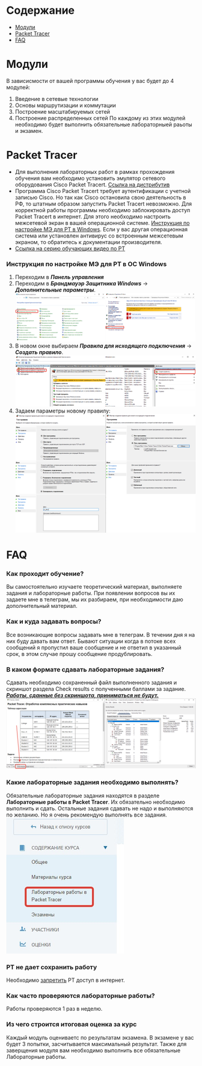 # Содержание

* [Модули](#модули)
* [Packet Tracer](#packet-tracer)
* [FAQ](#faq)

# Модули

В зависисмости от вашей программы обучения у вас будет до 4 модулей:
1. Введение в сетевые технологии
2. Основы маршрутизации и коммутации
3. Построение масштабируемых сетей
4. Построение распределенных сетей
По каждому из этих модулей необходимо будет выполнить обязательные лабораторныей раьоты и экзамен.

# Packet Tracer

* Для выполнения лабораторных работ в рамках прохождения обучения вам необходимо установить эмулятор сетевого
  оборудования Cisco Packet Tracert. [Ссылка на дистрибутив](https://cloud.tusur.ru/index.php/s/iYi6iHfzZaPRLLw)
* Программа Cisco Packet Tracert требует аутентификации с учетной записью Cisco. Но так как Cisco остановила свою
  деятельность в РФ, то штатным образом запустить Packet Tracert невозможно. Для корректной работы программы необходимо
  заблокировать доступ Packet Tracert в интернет. Для этого необходимо настроить межсетевой экран в вашей операционной
  системе. [Инструкция по настройке МЭ для PT в Windows](#инструкция-по-настройке-мэ-для-pt-в-ос-windows). Если у вас
  другая операционная система или установлен антивирус со встроенным межсетевым экраном, то обратитесь к документации
  производителя.
* [Ссылка на серию обучающих видео по PT](http://tutorials.ptnetacad.net/)

### Инструкция по настройке МЭ для PT в ОС Windows

1. Переходим в ***Панель управления***
2. Переходим в ***Брандмауэр Защитника Windows*** -> ***Дополнительные параметры***.
   ![img](/assets/images/block_pt_win_01.png)
2. В новом окне выбираем ***Правила для исходящего подключения*** -> ***Создать правило***.
   ![img](/assets/images/block_pt_win_02.png)
3. Задаем параметры новому правилу:
   ![img](/assets/images/block_pt_win_03.png)

# FAQ

### Как проходит обучение?

Вы самостоятельно изучаете теоретический материал, выполняете задания и лабораторные работы. При появлении вопросов вы их задаете мне в телеграм, мы их разбираем, при необходимости даю дополнительный материал.

### Как и куда задавать вопросы?
Все возникающие вопросы задавать мне в телеграм. В течении дня я на них буду давать вам ответ. Бывают ситуации когда в потоке всех сообщений я пропустил ваше сообщение и не ответил в указанный срок, в этом случае прошу сообщение продублировать.

### В каком формате сдавать лабораторные задания?

Сдавать необходимо сохраненный файл выполненного задания и скриншот раздела Check results с полученными баллами за задание.    
<ins>***Работы, сданные без скриншота, приниматься не будут.***</ins>    
![img](/assets/images/FAQ_hw1.png)

### Какие лабораторные задания необходимо выполнять?

Обязательные лабораторные задания находятся в разделе **Лабораторные работы в Packet Tracer**. Их обязательно необходимо выполнить и сдать. Остальные задания сдавать не надо и выполняются по желанию. Но я очень рекомендую выполнять все задания.    
![img](/assets/images/FAQ_hw2.png)

### PT не дает сохранить работу

Необходимо [запретить](#packet-tracer) PT доступ в интернет.

### Как часто проверяются лабораторные работы?

Работы проверяются 1 раз в неделю.

### Из чего строится итоговая оценка за курс
Каждый модуль оцениваетс по результатам экзамена. В экзамене у вас будет 3 попытки, засчитывается максимальный результат. Также для заверщения модуля вам необходимо выполнить все обязательные Лабораторные работы.
